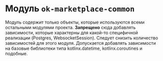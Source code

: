 # Модуль `ok-marketplace-common`

Модуль содержит только объекты, которые используются всеми остальными модулями проекта. **Запрещено** сюда добавлять
зависимости, которые характерны для какой-то специфичной реализации (Postgres, WebsocketSession). Следует снизить
количество зависимостей для этого модуля. Допускается добавлять зависимости на базовые библиотеки типа kotlinx.datetime,
kotlinx.coroutines и подобные.
